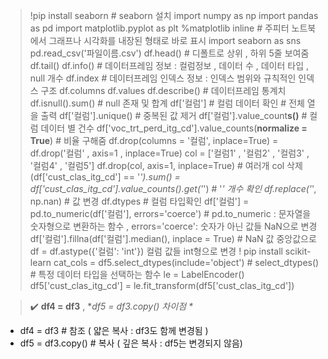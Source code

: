 <blockquote>
<p>!pip install seaborn # seaborn 설치
import numpy as np
import pandas as pd
import matplotlib.pyplot as plt 
%matplotlib inline   # 주피터 노트북에서 그래프나 시각화를 내장된 형태로 바로 표시
import seaborn as sns
pd.read_csv('파일이름.csv')
df.head() # 디폴트로 상위 , 하위 5줄 보여줌
df.tail()
df.info() # 데이터프레임 정보 : 컬럼정보 , 데이터 수 , 데이터 타입 , null 개수 
df.index  # 데이터프레임 인덱스 정보 : 인덱스 범위와 규칙적인 인덱스 구조
df.columns 
df.values
df.describe() # 데이터프레임 통계치
df.isnull().sum() # null 존재 및 합계
df['컬럼']  # 컬럼 데이터 확인 # 전체 열을 출력
df['컬럼'].unique() # 중복된 값 제거 
df['컬럼'].value_count<strong>s()</strong> # 컬럼 데이터 별 건수 
df['voc_trt_perd_itg_cd'].value_counts(<strong>normalize = True</strong>) # 비율 구해줌
df.drop(columns = '컬럼', inplace=True) 
= df.drop('컬럼' , axis=1 , inplace=True)
col = ['컬럼1'  , '컬럼2' , '컬럼3'  , '컬럼4' , '컬럼5']
df.drop(col, axis=1, inplace=True) # 여러개 col 삭제 
(df['cust_clas_itg_cd'] == '<em>').sum()
= df['cust_clas_itg_cd'].value_counts().get('</em>') # '<em>' 개수 확인 
df.replace('</em>', np.nan) # 값 변경 
df.dtypes # 컬럼 타입확인
df['컬럼'] = pd.to_numeric(df['컬럼'], errors='coerce') # pd.to_numeric : 문자열을 숫자형으로 변환하는 함수 , errors='coerce': 숫자가 아닌 값들 NaN으로 변경
df['컬럼'].fillna(df['컬럼'].median(), inplace = True) # NaN 값 중앙값으로 
df = df.astype({'컬럼': 'int'}) 컬럼 값들 int형으로 변경 
! pip install scikit-learn
cat_cols = df5.select_dtypes(include='object') # select_dtypes() # 특정 데이터 타입을 선택하는 함수
le = LabelEncoder()
df5['cust_clas_itg_cd'] = le.fit_transform(df5['cust_clas_itg_cd'])</p>
</blockquote>
<blockquote>
<p>✔️ <strong>df4 = df3</strong>  , *<em>df5 = df3.copy() 차이점 *</em></p>
</blockquote>
<ul>
<li>df4 = df3          # 참조 ( 얇은 복사 : df3도 함께 변경됨 ) </li>
<li>df5 = df3.copy()   # 복사 ( 깊은 복사 :  df5는 변경되지 않음) </li>
</ul>
